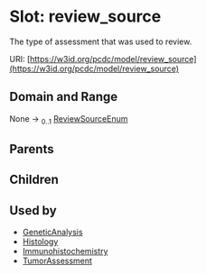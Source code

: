 
# Slot: review_source


The type of assessment that was used to review.

URI: [https://w3id.org/pcdc/model/review_source](https://w3id.org/pcdc/model/review_source)


## Domain and Range

None &#8594;  <sub>0..1</sub> [ReviewSourceEnum](ReviewSourceEnum.md)

## Parents


## Children


## Used by

 * [GeneticAnalysis](GeneticAnalysis.md)
 * [Histology](Histology.md)
 * [Immunohistochemistry](Immunohistochemistry.md)
 * [TumorAssessment](TumorAssessment.md)
